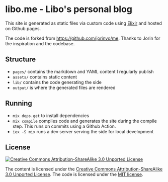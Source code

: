 # libo.me - Libo's personal blog

This site is generated as static files via custom code using [Elixir](https://elixir-lang.org/) and hosted on Github pages.

The code is forked from https://github.com/jorinvo/me. Thanks to Jorin for the inspiration and the codebase.

## Structure

- `pages/` contains the markdown and YAML content I regularly publish
- `assets/` contains static content
- `lib/` contains the code generating the side
- `output/` is where the generated files are rendered


## Running

- `mix deps.get` to install dependencies
- `mix compile` compiles code and generates the site during the compile step. This runs on commits using a Github Action.
- `iex -S mix` runs a dev server serving the side for local development


## License

[![Creative Commons Attribution-ShareAlike 3.0 Unported License](https://licensebuttons.net/l/by-sa/3.0/80x15.png)](https://creativecommons.org/licenses/by-sa/3.0/)

The content is licensed under the [Creative Commons Attribution-ShareAlike 3.0 Unported License](https://creativecommons.org/licenses/by-sa/3.0/). The code is licensed under the [MIT license](https://opensource.org/licenses/MIT).
